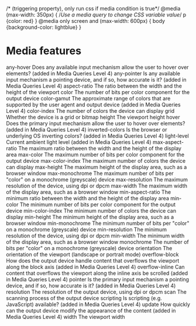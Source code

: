 /* (triggering property), only run css if media condition is true*/
@media (max-width: 350px) { /*Use a media query to change CSS variable value*/
    p {color: red}
  }
@media only screen and (max-width: 600px) {
    body {background-color: lightblue}
}

# Media features
any-hover	Does any available input mechanism allow the user to hover over elements? (added in Media Queries Level 4)
any-pointer	Is any available input mechanism a pointing device, and if so, how accurate is it? (added in Media Queries Level 4)
aspect-ratio	The ratio between the width and the height of the viewport
color	The number of bits per color component for the output device
color-gamut	The approximate range of colors that are supported by the user agent and output device (added in Media Queries Level 4)
color-index	The number of colors the device can display
grid	Whether the device is a grid or bitmap
height	The viewport height
hover	Does the primary input mechanism allow the user to hover over elements? (added in Media Queries Level 4)
inverted-colors	Is the browser or underlying OS inverting colors? (added in Media Queries Level 4)
light-level	Current ambient light level (added in Media Queries Level 4)
max-aspect-ratio	The maximum ratio between the width and the height of the display area
max-color	The maximum number of bits per color component for the output device
max-color-index	The maximum number of colors the device can display
max-height	The maximum height of the display area, such as a browser window
max-monochrome	The maximum number of bits per "color" on a monochrome (greyscale) device
max-resolution	The maximum resolution of the device, using dpi or dpcm
max-width	The maximum width of the display area, such as a browser window
min-aspect-ratio	The minimum ratio between the width and the height of the display area
min-color	The minimum number of bits per color component for the output device
min-color-index	The minimum number of colors the device can display
min-height	The minimum height of the display area, such as a browser window
min-monochrome	The minimum number of bits per "color" on a monochrome (greyscale) device
min-resolution	The minimum resolution of the device, using dpi or dpcm
min-width	The minimum width of the display area, such as a browser window
monochrome	The number of bits per "color" on a monochrome (greyscale) device
orientation	The orientation of the viewport (landscape or portrait mode)
overflow-block	How does the output device handle content that overflows the viewport along the block axis (added in Media Queries Level 4)
overflow-inline	Can content that overflows the viewport along the inline axis be scrolled (added in Media Queries Level 4)
pointer	Is the primary input mechanism a pointing device, and if so, how accurate is it? (added in Media Queries Level 4)
resolution	The resolution of the output device, using dpi or dpcm
scan	The scanning process of the output device
scripting	Is scripting (e.g. JavaScript) available? (added in Media Queries Level 4)
update	How quickly can the output device modify the appearance of the content (added in Media Queries Level 4)
width	The viewport width 
